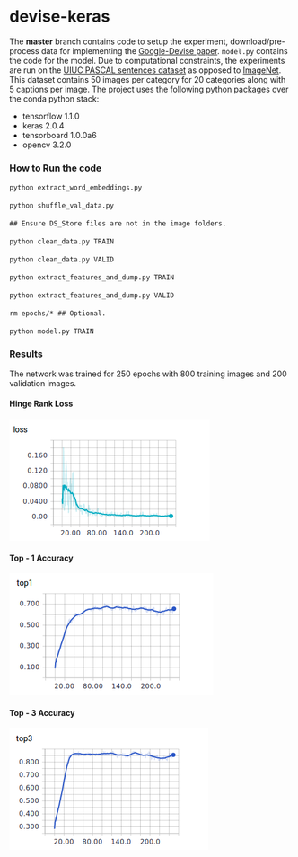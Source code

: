 # devise-keras
The **master** branch contains code to setup the experiment, download/pre-process data for implementing the [Google-Devise paper](https://static.googleusercontent.com/media/research.google.com/en//pubs/archive/41869.pdf). `model.py` contains the code for the model. Due to computational constraints, the experiments are run on the [UIUC PASCAL sentences dataset](http://vision.cs.uiuc.edu/pascal-sentences/) as opposed to [ImageNet](http://www.image-net.org/). This dataset contains 50 images per category for 20 categories along with 5 captions per image.
The project uses the following python packages over the conda python stack:
- tensorflow 1.1.0
- keras 2.0.4
- tensorboard 1.0.0a6
- opencv 3.2.0

### How to Run the code
````
python extract_word_embeddings.py 

python shuffle_val_data.py

## Ensure DS_Store files are not in the image folders.

python clean_data.py TRAIN

python clean_data.py VALID

python extract_features_and_dump.py TRAIN

python extract_features_and_dump.py VALID

rm epochs/* ## Optional.

python model.py TRAIN
````

### Results
The network was trained for 250 epochs with 800 training images and 200 validation images.

#### Hinge Rank Loss
![Loss function](./data_readme/loss.png)
#### Top - 1 Accuracy
![top 1 acc](./data_readme/top1.png)
#### Top - 3 Accuracy
![top 3 acc](./data_readme/top3.png)
